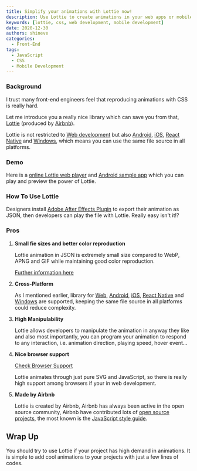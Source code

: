 ```yaml
---
title: Simplify your animations with Lottie now!
description: Use Lottie to create animations in your web apps or mobile apps.
keywords: [lottie, css, web development, mobile development]
date: 2020-12-30
authors: shineve
categories:
  - Front-End
tags:
  - JavaScript
  - CSS
  - Mobile Development
---
```


### **Background**

I trust many front-end engineers feel that reproducing animations with CSS is really hard.

Let me introduce you a really nice library which can save you from that, [Lottie](https://airbnb.design/lottie/) (produced by [Airbnb](https://www.airbnb.com)).

Lottie is not restricted to [Web development](https://github.com/airbnb/lottie-web) but also [Android](https://github.com/airbnb/lottie-android), [iOS](https://github.com/airbnb/lottie-ios), [React Native](https://github.com/lottie-react-native/lottie-react-native) and [Windows](https://github.com/windows-toolkit/Lottie-Windows), which means you can use the same file source in all platforms.

### **Demo**

Here is a [online Lottie web player](https://lottiefiles.com/web-player) and [Android sample app](https://play.google.com/store/apps/details?id=com.airbnb.lottie) which you can play and preview the power of Lottie.

### How To Use Lottie

Designers install [Adobe After Effects Plugin](https://github.com/airbnb/lottie-web#plugin-installation) to export their animation as JSON, then developers can play the file with Lottie. Really easy isn't it!?

### **Pros**

1. **Small fie sizes and better color reproduction**

   Lottie animation in JSON is extremely small size compared to WebP, APNG and GIF while maintaining good color reproduction.

   [Further information here](https://svgsprite.com/tests/gif-vs-lottie-vs-native-svg-vs-html-video-vs-apng.htm?ex=1)

2. **Cross-Platform**

   As I mentioned earlier, library for [Web](https://github.com/airbnb/lottie-web), [Android](https://github.com/airbnb/lottie-android), [iOS](https://github.com/airbnb/lottie-ios), [React Native](https://github.com/lottie-react-native/lottie-react-native) and [Windows](https://github.com/windows-toolkit/Lottie-Windows) are supported, keeping the same file source in all platforms could reduce complexity.

3. **High Manipulability**

   Lottie allows developers to manipulate the animation in anyway they like and also most importantly, you can program your animation to respond to any interaction, i.e. animation direction, playing speed, hover event...

4. **Nice browser support**

   [Check Browser Support](https://caniuse.com/?search=svg)

   Lottie animates through just pure SVG and JavaScript, so there is really high support among browsers if your in web development.

5. **Made by Airbnb**

   Lottie is created by Airbnb, Airbnb has always been active in the open source community, Airbnb have contributed lots of [open source projects](https://airbnb.io/projects/), the most known is the [JavaScript style guide](https://github.com/airbnb/javascript).

## **Wrap Up**

You should try to use Lottie if your project has high demand in animations. It is simple to add cool animations to your projects with just a few lines of codes.
